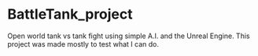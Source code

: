 # BattleTank_project
Open world tank vs tank fight using simple A.I. and the Unreal Engine. This project was made mostly to test what I can do.
